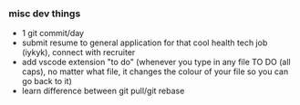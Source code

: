 ### misc dev things
- 1 git commit/day
- submit resume to general application for that cool health tech job (iykyk), connect with recruiter
- add vscode extension "to do" (whenever you type in any file TO DO (all caps), no matter what file, it changes the colour of your file so you can go back to it)
- learn difference between git pull/git rebase


